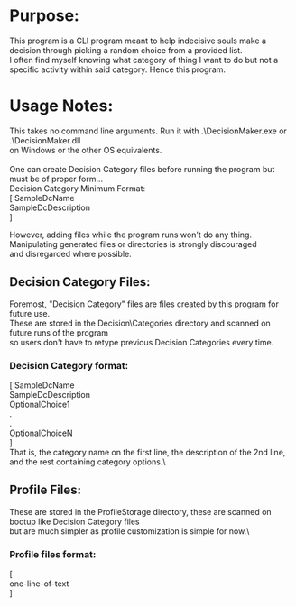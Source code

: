 # Purpose:
This program is a CLI program meant to help indecisive souls make a decision through picking a random choice from a provided list.\
I often find myself knowing what category of thing I want to do but not a specific activity within said category. Hence this program.

# Usage Notes:
This takes no command line arguments. Run it with .\DecisionMaker.exe or .\DecisionMaker.dll \
on Windows or the other OS equivalents.\
<br>
One can create Decision Category files before running the program but must be of proper form...\
Decision Category Minimum Format:\
[
SampleDcName \
SampleDcDescription\
]

However, adding files while the program runs won't do any thing. Manipulating generated files or directories is strongly discouraged\
and disregarded where possible.

## Decision Category Files:
Foremost, "Decision Category" files are files created by this program for future use.\
These are stored in the Decision\Categories directory and scanned on future runs of the program\
so users don't have to retype previous Decision Categories every time.

### Decision Category format:
[
SampleDcName\
SampleDcDescription\
OptionalChoice1\
.\
.\
OptionalChoiceN\
]\
That is, the category name on the first line, the description of the 2nd line, and the rest containing category options.\

## Profile Files:
These are stored in the ProfileStorage directory, these are scanned on bootup like Decision Category files\
but are much simpler as profile customization is simple for now.\

### Profile files format:
[\
    one-line-of-text\
]
